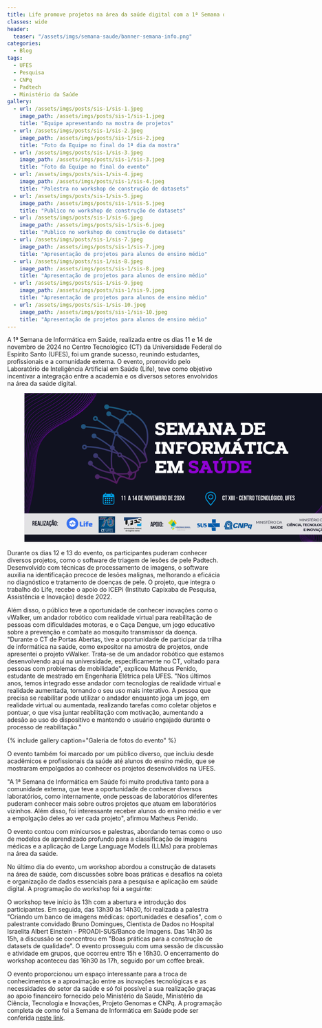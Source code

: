 ```yaml
---
title: Life promove projetos na área da saúde digital com a 1ª Semana de Informática em Saúde da UFES 
classes: wide
header:
  teaser: "/assets/imgs/semana-saude/banner-semana-info.png"
categories:
  - Blog
tags:
  - UFES  
  - Pesquisa  
  - CNPq
  - Padtech    
  - Ministério da Saúde
gallery:
  - url: /assets/imgs/posts/sis-1/sis-1.jpeg
    image_path: /assets/imgs/posts/sis-1/sis-1.jpeg    
    title: "Equipe apresentando na mostra de projetos"
  - url: /assets/imgs/posts/sis-1/sis-2.jpeg
    image_path: /assets/imgs/posts/sis-1/sis-2.jpeg    
    title: "Foto da Equipe no final do 1ª dia da mostra"
  - url: /assets/imgs/posts/sis-1/sis-3.jpeg
    image_path: /assets/imgs/posts/sis-1/sis-3.jpeg     
    title: "Foto da Equipe no final do evento"
  - url: /assets/imgs/posts/sis-1/sis-4.jpeg
    image_path: /assets/imgs/posts/sis-1/sis-4.jpeg       
    title: "Palestra no workshop de construção de datasets"
  - url: /assets/imgs/posts/sis-1/sis-5.jpeg
    image_path: /assets/imgs/posts/sis-1/sis-5.jpeg       
    title: "Publico no workshop de construção de datasets"
  - url: /assets/imgs/posts/sis-1/sis-6.jpeg
    image_path: /assets/imgs/posts/sis-1/sis-6.jpeg       
    title: "Publico no workshop de construção de datasets"
  - url: /assets/imgs/posts/sis-1/sis-7.jpeg
    image_path: /assets/imgs/posts/sis-1/sis-7.jpeg       
    title: "Apresentação de projetos para alunos de ensino médio"
  - url: /assets/imgs/posts/sis-1/sis-8.jpeg
    image_path: /assets/imgs/posts/sis-1/sis-8.jpeg       
    title: "Apresentação de projetos para alunos de ensino médio"
  - url: /assets/imgs/posts/sis-1/sis-9.jpeg
    image_path: /assets/imgs/posts/sis-1/sis-9.jpeg       
    title: "Apresentação de projetos para alunos de ensino médio"
  - url: /assets/imgs/posts/sis-1/sis-10.jpeg
    image_path: /assets/imgs/posts/sis-1/sis-10.jpeg       
    title: "Apresentação de projetos para alunos de ensino médio"                    
---
```




A 1ª Semana de Informática em Saúde, realizada entre os dias 11 e 14 de novembro de 2024 no Centro Tecnológico (CT) da Universidade Federal do Espírito Santo (UFES), foi um grande sucesso, reunindo estudantes, profissionais e a comunidade externa. O evento, promovido pelo Laboratório de Inteligência Artificial em Saúde (Life), teve como objetivo incentivar a integração entre a academia e os diversos setores envolvidos na área da saúde digital.


<figure style="width: 800px;" class="align-center">  
  <img src="/assets/imgs/semana-saude/banner-semana-info.png" alt="">
</figure>

Durante os dias 12 e 13 do evento, os participantes puderam conhecer diversos projetos, como o software de triagem de lesões de pele Padtech. Desenvolvido com técnicas de processamento de imagens, o software auxilia na identificação precoce de lesões malignas, melhorando a eficácia no diagnóstico e tratamento de doenças de pele. O projeto, que integra o trabalho do Life, recebe o apoio do ICEPi (Instituto Capixaba de Pesquisa, Assistência e Inovação) desde 2022.

Além disso, o público teve a oportunidade de conhecer inovações como o vWalker, um andador robótico com realidade virtual para reabilitação de pessoas com dificuldades motoras, e o Caça Dengue, um jogo educativo sobre a prevenção e combate ao mosquito transmissor da doença. "Durante o CT de Portas Abertas, tive a oportunidade de participar da trilha de informática na saúde, como expositor na amostra de projetos, onde apresentei o projeto vWalker. Trata-se de um andador robótico que estamos desenvolvendo aqui na universidade, especificamente no CT, voltado para pessoas com problemas de mobilidade", explicou Matheus Penido, estudante de mestrado em Engenharia Elétrica pela UFES. "Nos últimos anos, temos integrado esse andador com tecnologias de realidade virtual e realidade aumentada, tornando o seu uso mais interativo. A pessoa que precisa se reabilitar pode utilizar o andador enquanto joga um jogo, em realidade virtual ou aumentada, realizando tarefas como coletar objetos e pontuar, o que visa juntar reabilitação com motivação, aumentando a adesão ao uso do dispositivo e mantendo o usuário engajado durante o processo de reabilitação."


{% include gallery caption="Galeria de fotos do evento" %}


O evento também foi marcado por um público diverso, que incluiu desde acadêmicos e profissionais da saúde até alunos do ensino médio, que se mostraram empolgados ao conhecer os projetos desenvolvidos na UFES.

"A 1ª Semana de Informática em Saúde foi muito produtiva tanto para a comunidade externa, que teve a oportunidade de conhecer diversos laboratórios, como internamente, onde pessoas de laboratórios diferentes puderam conhecer mais sobre outros projetos que atuam em laboratórios vizinhos. Além disso, foi interessante receber alunos do ensino médio e ver a empolgação deles ao ver cada projeto", afirmou Matheus Penido.

O evento contou com minicursos e palestras, abordando temas como o uso de modelos de aprendizado profundo para a classificação de imagens médicas e a aplicação de Large Language Models (LLMs) para problemas na área da saúde.

No último dia do evento, um workshop abordou a construção de datasets na área de saúde, com discussões sobre boas práticas e desafios na coleta e organização de dados essenciais para a pesquisa e aplicação em saúde digital. A programação do workshop foi a seguinte:

O workshop teve início às 13h com a abertura e introdução dos participantes. Em seguida, das 13h30 às 14h30, foi realizada a palestra "Criando um banco de imagens médicas: oportunidades e desafios", com o palestrante convidado Bruno Domingues, Cientista de Dados no Hospital Israelita Albert Einstein - PROADI-SUS/Banco de Imagens. Das 14h30 às 15h, a discussão se concentrou em "Boas práticas para a construção de datasets de qualidade". O evento prosseguiu com uma sessão de discussão e atividade em grupos, que ocorreu entre 15h e 16h30. O encerramento do workshop aconteceu das 16h30 às 17h, seguido por um coffee break.

O evento proporcionou um espaço interessante para a troca de conhecimentos e a aproximação entre as inovações tecnológicas e as necessidades do setor da saúde e só foi possível a sua realização graças ao apoio financeiro fornecido pelo Ministério da Saúde, Ministério da Ciência, Tecnologia e Inovações, Projeto Genomas e CNPq. A programação completa de como foi a Semana de Informática em Saúde pode ser conferida [neste link](/sis).
